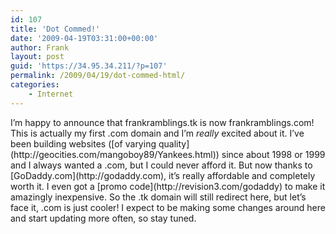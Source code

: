 ```yaml
---
id: 107
title: 'Dot Commed!'
date: '2009-04-19T03:31:00+00:00'
author: Frank
layout: post
guid: 'https://34.95.34.211/?p=107'
permalink: /2009/04/19/dot-commed-html/
categories:
    - Internet
---
```


<div src="v5">I’m happy to announce that frankramblings.tk is now frankramblings.com! This is actually my first .com domain and I’m <span style="font-style: italic;">really</span> excited about it. I’ve been building websites ([of varying quality](http://geocities.com/mangoboy89/Yankees.html)) since about 1998 or 1999 and I always wanted a .com, but I could never afford it. But now thanks to [GoDaddy.com](http://godaddy.com), it’s really affordable and completely worth it. I even got a [promo code](http://revision3.com/godaddy) to make it amazingly inexpensive. So the .tk domain will still redirect here, but let’s face it, .com is just cooler! I expect to be making some changes around here and start updating more often, so stay tuned.</div>